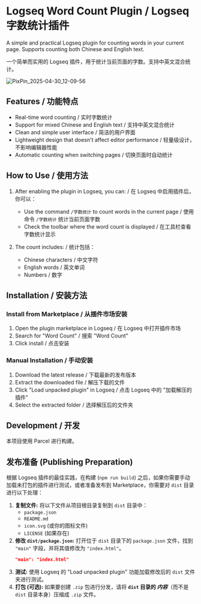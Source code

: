 # Logseq Word Count Plugin / Logseq 字数统计插件

A simple and practical Logseq plugin for counting words in your current page. Supports counting both Chinese and English text.

一个简单而实用的 Logseq 插件，用于统计当前页面的字数。支持中英文混合统计。

![PixPin_2025-04-30_12-09-56](https://github.com/user-attachments/assets/a082273e-ee4b-4425-a95d-9299b0a3f5c9)

## Features / 功能特点

- Real-time word counting / 实时字数统计
- Support for mixed Chinese and English text / 支持中英文混合统计
- Clean and simple user interface / 简洁的用户界面
- Lightweight design that doesn't affect editor performance / 轻量级设计，不影响编辑器性能
- Automatic counting when switching pages / 切换页面时自动统计

## How to Use / 使用方法

1. After enabling the plugin in Logseq, you can: / 在 Logseq 中启用插件后，你可以：
   - Use the command `/字数统计` to count words in the current page / 使用命令 `/字数统计` 统计当前页面字数
   - Check the toolbar where the word count is displayed / 在工具栏查看字数统计显示

2. The count includes: / 统计包括：
   - Chinese characters / 中文字符
   - English words / 英文单词
   - Numbers / 数字

## Installation / 安装方法

### Install from Marketplace / 从插件市场安装

1. Open the plugin marketplace in Logseq / 在 Logseq 中打开插件市场
2. Search for "Word Count" / 搜索 "Word Count"
3. Click install / 点击安装

### Manual Installation / 手动安装

1. Download the latest release / 下载最新的发布版本
2. Extract the downloaded file / 解压下载的文件
3. Click "Load unpacked plugin" in Logseq / 点击 Logseq 中的 "加载解压的插件"
4. Select the extracted folder / 选择解压后的文件夹

## Development / 开发

本项目使用 Parcel 进行构建。

## 发布准备 (Publishing Preparation)

根据 Logseq 插件的最佳实践，在构建 (`npm run build`) 之后，如果你需要手动加载未打包的插件进行测试，或者准备发布到 Marketplace，你需要对 `dist` 目录进行以下处理：

1.  **复制文件:** 将以下文件从项目根目录复制到 `dist` 目录中：
    *   `package.json`
    *   `README.md`
    *   `icon.svg` (或你的图标文件)
    *   `LICENSE` (如果存在)
2.  **修改 `dist/package.json`:** 打开位于 `dist` 目录下的 `package.json` 文件，找到 `"main"` 字段，并将其值修改为 `"index.html"`。
    ```json
    "main": "index.html"
    ```
3.  **测试:** 使用 Logseq 的 "Load unpacked plugin" 功能加载修改后的 `dist` 文件夹进行测试。
4.  **打包 (可选):** 如果要创建 `.zip` 包进行分发，请将 **`dist` 目录的 *内容***（而不是 `dist` 目录本身）压缩成 `.zip` 文件。
